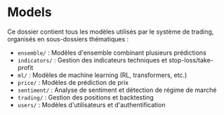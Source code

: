 # Models

Ce dossier contient tous les modèles utilisés par le système de trading, organisés en sous-dossiers thématiques :

- `ensemble/` : Modèles d'ensemble combinant plusieurs prédictions
- `indicators/` : Gestion des indicateurs techniques et stop-loss/take-profit
- `ml/` : Modèles de machine learning (RL, transformers, etc.)
- `price/` : Modèles de prédiction de prix
- `sentiment/` : Analyse de sentiment et détection de régime de marché
- `trading/` : Gestion des positions et backtesting
- `users/` : Modèles d'utilisateurs et d'authentification
